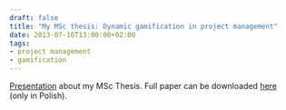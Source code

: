 ```yaml
---
draft: false
title: "My MSc thesis: Dynamic gamification in project management"
date: 2013-07-16T13:00:00+02:00
tags:
- project management
- gamification
---
```


[Presentation](https://docs.google.com/presentation/d/1NWPH4v1ttquvY0eUYoVEkLyxrFdHG0Thm8NiSzKD93c/edit?usp=sharing) about my MSc Thesis. Full paper can be downloaded [here](http://users.pja.edu.pl/~mtrzaska/Files/PraceMagisterskie/130711-Wojtowicz.pdf) (only in Polish).
